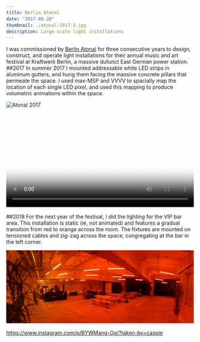 ```yaml
---
title: Berlin Atonal
date: "2017-08-20"
thumbnail: ./atonal-2017-3.jpg
description: Large-scale light installations
---
```


I was commissioned by [Berlin Atonal](http://berlin-atonal.com) for three consecutive years to design, construct, and operate light installations for their annual music and art festival at Kraftwerk Berlin, a massive dufunct East German power station.
##2017
In summer 2017 I mounted addressable white LED strips in aluminum gutters, and hung them facing the massive concrete pillars that permeate the space. I used max-MSP and VVVV to spacially map the location of each single LED pixel, and used this mapping to produce volumetric animations within the space.

<div class="kg-embed-card">

![Atonal 2017](./atonal-2017.gif)

</div>

<!-- <div class="kg-card kg-image-card kg-width-wide">

<img src='atonal-2017-2.jpg'></img>

</div>

<div class="kg-card kg-image-card kg-width-wide">

<img src='atonal-2017-3.jpg'></img>

</div> -->

<!-- <figure class="kg-card kg-gallery-card">
    <div class="kg-gallery-container">
        <div class="kg-gallery-row">
            <div class="kg-gallery-image">
                <video width="100%" height="100%" autoplay muted loop>
                    <source src="atonal-2017-1.mp4" type="video/mp4"/>
                    Your browser does not support the video tag :(
                </video>
            </div>
             <div class="kg-image">
                <img src="http://caspar.cc/atonal-2017-3.jpg">
            </div>
        </div>
        <div class="kg-gallery-row">
          <div class="kg-gallery-image">
                <img src="http://caspar.cc/atonal-2017-1.jpg">
            </div>
            <div class="kg-gallery-image">
                <img src="http://caspar.cc/atonal-2017-2.jpg">
            </div>
        </div>
    </div>
</figure> -->

<!-- <figure class="kg-image-card kg-gallery-card kg-width-wide">
    <div class="kg-gallery-container">
        <div class="kg-gallery-row">
             <div class="kg-gallery-image">
                <img src="http://caspar.cc/atonal-2017-1.jpg">
            </div>
            <div class="kg-gallery-image">
                <img src="http://caspar.cc/atonal-2017-2.jpg">
            </div>
        </div>
    </div>
</figure>

<br/> -->

<!-- <div class="kg-image-card kg-width-wide">

![](./atonal-2017-1.jpg)

</div>
<div class="kg-image-card kg-width-wide">

![](./atonal-2017-2.jpg)

</div> -->
<div class="kg-image-card">
 <video width="100%" autoplay loop poster="atonal-2017-3.jpg">
    <source src="atonal-2017-1.mp4" type="video/mp4"/>
    Your browser does not support the video tag :(
 </video>
</div>

<!-- </div>
<div class="kg-image-card kg-width-wide">

![](./atonal-2017-3.jpg)

</div> -->

##2018
For the next year of the festival, I did the lighting for the VIP bar area. This installation is static (ie, not animated) and features a gradual transition from red to orange across the room. The fixtures are mounted on tensioned cables and zig-zag across the space, congregating at the bar in the left corner.

<div class="kg-card kg-image-card kg-width-full">

![Atonal 2018](./atonal-2018-1.jpg)

</div>

https://www.instagram.com/p/BYWMang-Oq/?taken-by=caspie
